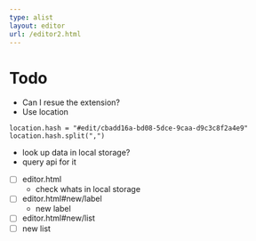 ```yaml
---
type: alist
layout: editor
url: /editor2.html
---
```

# Todo
- Can I resue the extension?
- Use location

```
location.hash = "#edit/cbadd16a-bd08-5dce-9caa-d9c3c8f2a4e9"
location.hash.split(",")
```

- look up data in local storage?
- query api for it
- [ ] editor.html
    - check whats in local storage
- [ ] editor.html#new/label
    - new label
- [ ] editor.html#new/list
- [ ] new list
